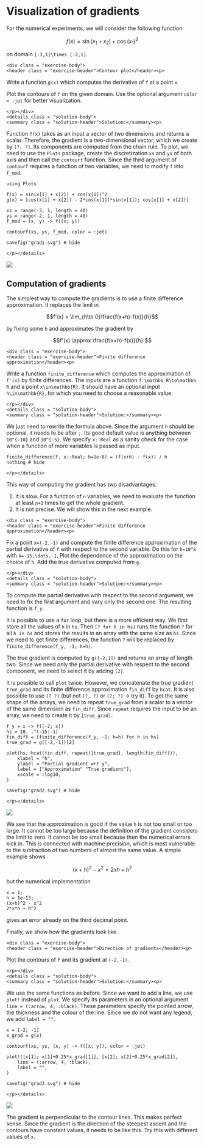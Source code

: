 # Visualization of gradients

For the numerical experiments, we will consider the following function
```math
f(x) = \sin(x_1 + x_2) + \cos(x_1)^2
```
on domain ``[-3,1]\times [-2,1]``.

```@raw html
<div class = "exercise-body">
<header class = "exercise-header">Contour plot</header><p>
```
Write a function ```g(x)``` which computes the derivative of ``f`` at a point  ``x``.

Plot the contours of ``f`` on the given domain. Use the optional argument ```color = :jet``` for better visualization.
```@raw html
</p></div>
<details class = "solution-body">
<summary class = "solution-header">Solution:</summary><p>
```
Function ```f(x)``` takes as an input a vector of two dimensions and returns a scalar. Therefore, the gradient is a two-dimensional vector, which we create by ```[?; ?]```. Its components are computed from the chain rule. To plot, we need to use the ```Plots``` package, create the discretization ```xs``` and ```ys``` of both axis and then call the ```contourf``` function. Since the third argument of ```contourf``` requires a function of two variables, we need to modify ```f``` into ```f_mod```.
```@example optim
using Plots

f(x) = sin(x[1] + x[2]) + cos(x[1])^2
g(x) = [cos(x[1] + x[2]) - 2*cos(x[1])*sin(x[1]); cos(x[1] + x[2])]

xs = range(-3, 1, length = 40)
ys = range(-2, 1, length = 40)
f_mod = (x, y) -> f([x; y])

contourf(xs, ys, f_mod, color = :jet)

savefig("grad1.svg") # hide
```
```@raw html
</p></details>
```

![](grad1.svg)

## Computation of gradients

The simplest way to compute the gradients is to use a finite difference approximation. It replaces the limit in
```math
f'(x) = \lim_{h\to 0}\frac{f(x+h)-f(x)}{h}
```
by fixing some ``h`` and approximates the gradient by
```math
f'(x) \approx \frac{f(x+h)-f(x)}{h}.
```

```@raw html
<div class = "exercise-body">
<header class = "exercise-header">Finite difference approximation</header><p>
```
Write a function ```finite_difference``` which computes the approximation of ``f'(x)`` by finite differences. The inputs are a function ``f:\mathbb R\to\mathbb R`` and a point ``x\in\mathbb{R}``. It should have an optional input ``h\in\mathbb{R}``, for which you need to choose a reasonable value. 

```@raw html
</p></div>
<details class = "solution-body">
<summary class = "solution-header">Solution:</summary><p>
```
We just need to rewrite the formula above. Since the argument ```h``` should be optional, it needs to be after ```;```. Its good default value is anything between ``10^{-10}`` and ``10^{-5}``. We specify ```x::Real``` as a sanity check for the case when a function of more variables is passed as input.
```@example optim
finite_difference(f, x::Real; h=1e-8) = (f(x+h) - f(x)) / h
nothing # hide
```
```@raw html
</p></details>
```

This way of computing the gradient has two disadvantages:
1. It is slow. For a function of ``n`` variables, we need to evaluate the function at least ``n+1`` times to get the whole gradient.
2. It is not precise. We will show this in the next example.

```@raw html
<div class = "exercise-body">
<header class = "exercise-header">Finite difference approximation</header><p>
```
Fix a point ``x=(-2,-1)`` and compute the finite difference approximation of the partial derivative of ``f`` with respect to the second variable. Do this for ``h=10^k`` with ``k=-15,\dots,-1``. Plot the dependence of the approximation on the choice of ``h``. Add the true derivative computed from ```g```.
```@raw html
</p></div>
<details class = "solution-body">
<summary class = "solution-header">Solution:</summary><p>
```
To compute the partial derivative with respect to the second argument, we need to fix the first argument and vary only the second one. The resulting function is ```f_y```.

It is possible to use a ```for``` loop, but there is a more efficient way. We first store all the values of ``h`` in ```hs```. Then ```[? for h in hs]``` runs the function ```?``` for all ```h in hs``` and stores the results in an array with the same size as ```hs```. Since we need to get finite differences, the function ```?``` will be replaced by ```finite_difference(f_y, -1; h=h)```.

The true gradient is computed by ```g([-2;1])``` and returns an array of length two. Since we need only the partial derivative with respect to the second component, we need to select it by adding  ```[2]```.

It is possible to call ```plot``` twice. However, we concatenate the true gradient ```true_grad``` and its finite difference approximation ```fin_diff``` by ```hcat```. It is also possible to use ```[? ?]``` (but not ```[?, ?]``` or ```[?; ?]``` -> try it). To get the same shape of the arrays, we need to repeat ```true_grad``` from a scalar to a vector of the same dimension as ```fin_diff```. Since ```repeat``` requires the input to be an array, we need to create it by ```[true_grad]```.
```@example optim    
f_y = x -> f([-2; x])
hs = 10. .^(-15:-1)
fin_diff = [finite_difference(f_y, -1; h=h) for h in hs]
true_grad = g([-2,-1])[2]

plot(hs, hcat(fin_diff, repeat([true_grad], length(fin_diff))),
    xlabel = "h",
    ylabel = "Partial gradient wrt y",
    label = ["Approximation" "True gradient"],
    xscale = :log10,
)

savefig("grad2.svg") # hide
```
```@raw html
</p></details>
```

![](grad2.svg)

We see that the approximation is good if the value ``h`` is not too small or too large. It cannot be too large because the definition of the gradient considers the limit to zero. It cannot be too small because then the numerical errors kick in. This is connected with machine precision, which is most vulnerable to the subtraction of two numbers of almost the same value. A simple example shows
```math
(x + h)^2 - x^2 = 2xh + h^2
```
but the numerical implementation
```@repl
x = 1;
h = 1e-13;
(x+h)^2 - x^2
2*x*h + h^2
```
gives an error already on the third decimal point.


Finally, we show how the gradients look like.

```@raw html
<div class = "exercise-body">
<header class = "exercise-header">Direction of gradients</header><p>
```
Plot the contours of ``f`` and its gradient at ``(-2,-1)``.
```@raw html
</p></div>
<details class = "solution-body">
<summary class = "solution-header">Solution:</summary><p>
```
We use the same functions as before. Since we want to add a line, we use ```plot!``` instead of ```plot```. We specify its parameters in an optional argument ```line = (:arrow, 4, :black)```. These parameters specify the pointed arrow, the thickness and the colour of the line. Since we do not want any legend, we add ```label = ""```.
```@example optim
x = [-2; -1]
x_grad = g(x)

contourf(xs, ys, (x, y) -> f([x; y]), color = :jet)

plot!([x[1]; x[1]+0.25*x_grad[1]], [x[2]; x[2]+0.25*x_grad[2]],
    line = (:arrow, 4, :black),
    label = "",
)

savefig("grad3.svg") # hide
```
```@raw html
</p></details>
```

![](grad3.svg)

The gradient is perpendicular to the contour lines. This makes perfect sense. Since the gradient is the direction of the steepest ascent and the contours have constant values, it needs to be like this. Try this with different values of ``x``.
